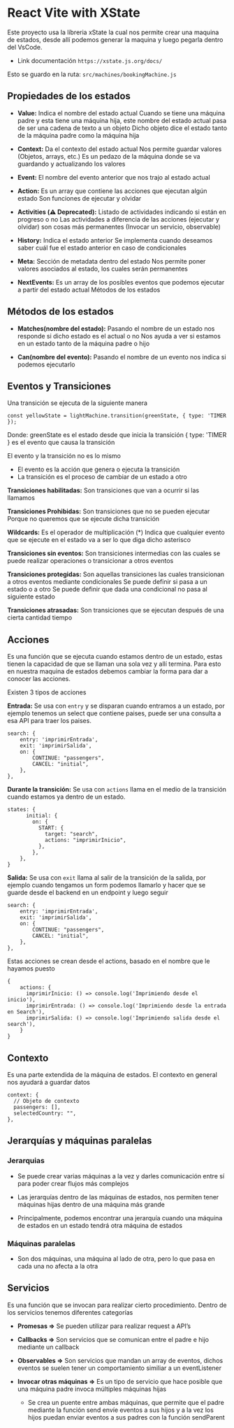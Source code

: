 # React Vite with XState

Este proyecto usa la líbreria xState la cual nos permite crear una maquina de estados, desde allí podemos generar la maquina y luego pegarla dentro del VsCode.

- Link documentación `https://xstate.js.org/docs/`

Esto se guardo en la ruta: `src/machines/bookingMachine.js`

## Propiedades de los estados

- **Value:**
  Indica el nombre del estado actual
  Cuando se tiene una máquina padre y esta tiene una máquina hija, este nombre del estado actual pasa de ser una cadena de texto a un objeto
  Dicho objeto dice el estado tanto de la máquina padre como la máquina hija

- **Context:**
  Da el contexto del estado actual
  Nos permite guardar valores (Objetos, arrays, etc.)
  Es un pedazo de la máquina donde se va guardando y actualizando los valores

- **Event:**
  El nombre del evento anterior que nos trajo al estado actual

- **Action:**
  Es un array que contiene las acciones que ejecutan algún estado
  Son funciones de ejecutar y olvidar

- **Activities (⚠️ Deprecated):**
  Listado de actividades indicando si están en progreso o no
  Las actividades a diferencia de las acciones (ejecutar y olvidar) son cosas más permanentes (Invocar un servicio, observable)

- **History:**
  Indica el estado anterior
  Se implementa cuando deseamos saber cuál fue el estado anterior en caso de condicionales

- **Meta:**
  Sección de metadata dentro del estado
  Nos permite poner valores asociados al estado, los cuales serán permanentes

- **NextEvents:**
  Es un array de los posibles eventos que podemos ejecutar a partir del estado actual
  Métodos de los estados

## Métodos de los estados

- **Matches(nombre del estado):**
  Pasando el nombre de un estado nos responde si dicho estado es el actual o no
  Nos ayuda a ver si estamos en un estado tanto de la máquina padre o hijo

- **Can(nombre del evento):**
  Pasando el nombre de un evento nos indica si podemos ejecutarlo

## Eventos y Transiciones

Una transición se ejecuta de la siguiente manera

`const yellowState = lightMachine.transition(greenState, { type: 'TIMER });`

Donde: greenState es el estado desde que inicia la transición
{ type: 'TIMER } es el evento que causa la transición

El evento y la transición no es lo mismo

- El evento es la acción que genera o ejecuta la transición
- La transición es el proceso de cambiar de un estado a otro

**Transiciones habilitadas:**
Son transiciones que van a ocurrir si las llamamos

**Transiciones Prohibidas:**
Son transiciones que no se pueden ejecutar
Porque no queremos que se ejecute dicha transición

**Wildcards:**
Es el operador de multiplicación (\*)
Indica que cualquier evento que se ejecute en el estado va a ser lo que diga dicho asterisco

**Transiciones sin eventos:**
Son transiciones intermedias con las cuales se puede realizar operaciones o transicionar a otros eventos

**Transiciones protegidas:**
Son aquellas transiciones las cuales transicionan a otros eventos mediante condicionales
Se puede definir si pasa a un estado o a otro
Se puede definir que dada una condicional no pasa al siguiente estado

**Transiciones atrasadas:**
Son transiciones que se ejecutan después de una cierta cantidad tiempo

## Acciones

Es una función que se ejecuta cuando estamos dentro de un estado, estas tienen la capacidad de que se llaman una sola vez y allí termina. Para esto en nuestra maquina de estados debemos cambiar la forma para dar a conocer las acciones.

Existen 3 tipos de acciones

**Entrada:**
Se usa con `entry` y se disparan cuando entramos a un estado, por ejemplo tenemos un select que contiene paises, puede ser una consulta a esa API para traer los paises.

```
search: {
    entry: 'imprimirEntrada',
    exit: 'imprimirSalida',
    on: {
        CONTINUE: "passengers",
        CANCEL: "initial",
    },
},
```

**Durante la transición:**
Se usa con `actions` llama en el medio de la transición cuando estamos ya dentro de un estado.

```
states: {
      initial: {
        on: {
          START: {
            target: "search",
            actions: "imprimirInicio",
          },
        },
    },
}
```

**Salida:**
Se usa con `exit` llama al salir de la transición de la salida, por ejemplo cuando tengamos un form podemos llamarlo y hacer que se guarde desde el backend en un endpoint y luego seguir

```
search: {
    entry: 'imprimirEntrada',
    exit: 'imprimirSalida',
    on: {
        CONTINUE: "passengers",
        CANCEL: "initial",
    },
},
```

Estas acciones se crean desde el actions, basado en el nombre que le hayamos puesto

```
{
    actions: {
      imprimirInicio: () => console.log('Imprimiendo desde el inicio'),
      imprimirEntrada: () => console.log('Imprimiendo desde la entrada en Search'),
      imprimirSalida: () => console.log('Imprimiendo salida desde el search'),
    }
}
```

## Contexto

Es una parte extendida de la máquina de estados. El contexto en general nos ayudará a guardar datos

```
context: {
  // Objeto de contexto
  passengers: [],
  selectedCountry: "",
},
```

## Jerarquías y máquinas paralelas

### Jerarquias

- Se puede crear varias máquinas a la vez y darles comunicación entre sí para poder crear flujos más complejos

- Las jerarquías dentro de las máquinas de estados, nos permiten tener máquinas hijas dentro de una máquina más grande

- Principalmente, podemos encontrar una jerarquía cuando una máquina de estados en un estado tendrá otra máquina de estados

### Máquinas paralelas

- Son dos máquinas, una máquina al lado de otra, pero lo que pasa en cada una no afecta a la otra

## Servicios

Es una función que se invocan para realizar cierto procedimiento. Dentro de los servicios tenemos diferentes categorías

- **Promesas ⇒** Se pueden utilizar para realizar request a API’s
- **Callbacks ⇒** Son servicios que se comunican entre el padre e hijo mediante un callback
- **Observables ⇒**  Son servicios que mandan un array de eventos, dichos eventos se suelen tener un comportamiento similiar a un eventListener
- **Invocar otras máquinas ⇒** Es un tipo de servicio que hace posible que una máquina padre invoca múltiples máquinas hijas

  - Se crea un puente entre ambas máquinas, que permite que el padre mediante la función send envíe eventos a sus hijos y a la vez los hijos puedan enviar eventos a sus padres con la función sendParent